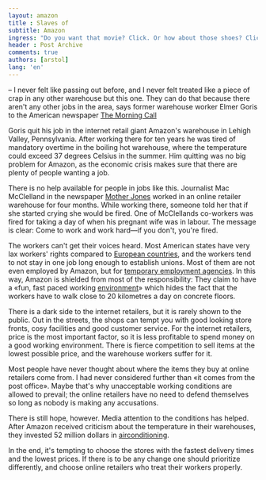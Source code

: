 ```yaml
---
layout: amazon
title : Slaves of
subtitle: Amazon
ingress: "Do you want that movie? Click. Or how about those shoes? Click. Shopping online is easy With just a few strokes on your keyboard you can order anything you might want. You don't even need to get out of the house, and most of the time the products are much cheaper than what you could get in a regular store. How can the online retailers sell stuff so cheaply? They've exchanged cosy store fronts with enormous warehouses far away from the city centres. Here the warehouse employees work long hours under horrible conditions."
header : Post Archive
comments: true
authors: [arstol]
lang: 'en'
---
```


– I never felt like passing out before, and I never felt treated like a piece of crap in any other warehouse but this one. They can do that because there aren't any other jobs in the area, says former warehouse worker Elmer Goris to the American newspaper [The Morning Call](http://articles.mcall.com/2011-09-18/news/mc-allentown-amazon-complaints-20110917_1_warehouse-workers-heat-stress-brutal-heat)

Goris quit his job in the internet retail giant Amazon's warehouse in Lehigh Valley, Pennsylvania. After working there for ten years he was tired of mandatory overtime in the boiling hot warehouse, where the temperature could exceed 37 degrees Celsius in the summer. Him quitting was no big problem for Amazon, as the economic crisis makes sure that there are plenty of people wanting a job.

There is no help available for people in jobs like this. Journalist Mac McClelland in the newspaper [Mother Jones](http://www.motherjones.com/politics/2012/02/mac-mcclelland-free-online-shipping-warehouses-labor) worked in an online retailer warehouse for four months. While working there, someone told her that if she started crying she would be fired. One of McClellands co-workers was fired for taking a day of when his pregnant wife was in labour. The message is clear: Come to work and work hard—if you don't, you're fired.

The workers can't get their voices heard. Most American states have very lax workers' rights compared to [European countries](http://www.ilo.int/public/english/iira/documents/congresses/world_13/track_3_block.pdf), and the workers tend to not stay in one job long enough to establish unions. Most of them are not even employed by Amazon, but for [temporary employment agencies](http://articles.mcall.com/2011-09-18/news/mc-allentown-amazon-complaints-20110917_1_warehouse-workers-heat-stress-brutal-heat). In this way, Amazon is shielded from most of the responsibility: They claim to have a «fun, fast paced working [environment](http://jobs.integritystaffing.com/job/Lexington-IMMEDIATE-PLACEMENT%21-Warehouse-Associate-Night-Shift-Job-Lexington%2C-KY-KY-40502/1431780/?feedId=42&campaignId=3&utm_source=Trovit&utm_campaign=J2W_Trovit)» which hides the fact that the workers have to walk close to 20 kilometres a day on concrete floors.

There is a dark side to the internet retailers, but it is rarely shown to the public. Out in the streets, the shops can tempt you with good looking store fronts, cosy facilities and good customer service. For the internet retailers, price is the most important factor, so it is less profitable to spend money on a good working environment. There is fierce competition to sell items at the lowest possible price, and the warehouse workers suffer for it.

Most people have never thought about where the items they buy at online retailers come from. I had never considered further than «it comes from the post office». Maybe that's why unacceptable working conditions are allowed to prevail; the online retailers have no need to defend themselves so long as nobody is making any accusations.

There is still hope, however. Media attention to the conditions has helped. After Amazon received criticism about the temperature in their warehouses, they invested 52 million dollars in [airconditioning](http://articles.mcall.com/2012-06-03/business/mc-amazon-warehouse-air-conditioning-20120602_1_warehouse-workers-air-conditioning-breinigsville-warehouse).

In the end, it's tempting to choose the stores with the fastest delivery times and the lowest prices. If there is to be any change one should prioritize differently, and choose online retailers who treat their workers properly.